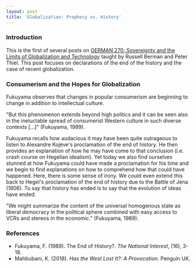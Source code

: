 ```yaml
---
layout: post
title: 'Globalization: Prophecy vs. History'
---
```

### Introduction
This is the first of several posts on [GERMAN 270: Sovereignty and the Limits of Globalization and Technology](https://www.documentcloud.org/documents/5677718-Thiel-German-270-Syllabus.html) taught by Russell Berman and Peter Thiel. This post focuses on declarations of the end of the history and the case of recent globalization.

### Consumerism and the Hopes for Globalization
Fukuyama observes that changes in popular consumerism are beginning to change in addition to intellectual culture.

"But this phenomenon extends beyond high politics and it can be seen also in the ineluctable spread of consumerist Western culture in such diverse contexts [...]" (Fukuyama, 1989).

Fukuyama recalls how audacious it may have been quite outrageous to listen to Alexandre Kojève's proclamation of the end of history. He then provides an explanation of how he may have come to that conclusion (i.e. crash course on Hegelian idealism). Yet today we also find ourselves stunned at how Fukuyama could have made a proclamation for his time and we begin to find explanations on how to comprehend how that could have happened. Here, there is some sense of irony. We could even extend this back to Hegel's proclamation of the end of history due to the Battle of Jena (1806). To say that history has ended is to say that the evolution of ideas have ended.

"We might summarize the content of the universal homogenous state as liberal democracy in the political sphere combined with easy access to VCRs and stereos in the economic." (Fukuyama, 1989).


### References
- Fukuyama, F. (1989). The End of History?. *The National Interest*, (16), 3-18.
- Mahbubani, K. (2018). *Has the West Lost It?: A Provocation*. Penguin UK.
